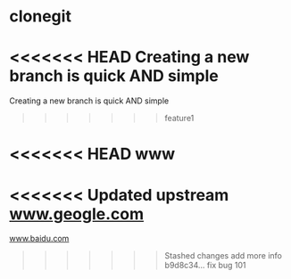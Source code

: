 # clonegit
<<<<<<< HEAD
Creating a new branch is quick AND simple
=======
Creating a new branch is quick AND simple
>>>>>>> feature1


<<<<<<< HEAD
www
=======
<<<<<<< Updated upstream
www.geogle.com
=======
www.baidu.com
>>>>>>> Stashed changes add more info
>>>>>>> b9d8c34... fix bug 101
